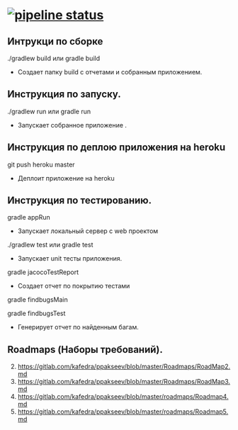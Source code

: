 [![pipeline status](https://gitlab.com/kafedra/ppakseev/badges/master/pipeline.svg)](https://gitlab.com/kafedra/ppakseev/commits/master)
=============
Интрукци по сборке
-------------
./gradlew build
или
gradle build
- Создает папку build с отчетами и собранным приложением. 

Инструкция по запуску.
-------------
./gradlew run или gradle run 
- Запускает собранное приложение .

Инструкция по деплою приложения на heroku
-------------
git push heroku master
- Деплоит приложение на heroku

Инструкция по тестированию.
-------------
gradle appRun
- Запускает локальный сервер с web проектом

./gradlew test или gradle test
- Запускает unit тесты приложения. 

gradle jacocoTestReport
- Создает отчет по покрытию тестами

gradle findbugsMain

gradle findbugsTest
- Генерирует отчет по найденным багам.

Roadmaps (Наборы требований).
-------------
2. https://gitlab.com/kafedra/ppakseev/blob/master/Roadmaps/RoadMap2.md
3. https://gitlab.com/kafedra/ppakseev/blob/master/Roadmaps/RoadMap3.md
4. https://gitlab.com/kafedra/ppakseev/blob/master/roadmaps/Roadmap4.md
5. https://gitlab.com/kafedra/ppakseev/blob/master/roadmaps/Roadmap5.md